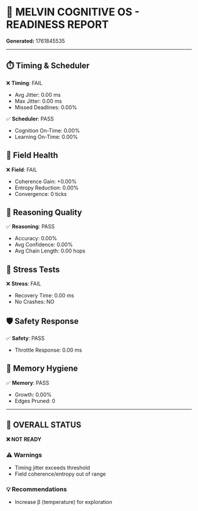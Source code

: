 # 🧠 MELVIN COGNITIVE OS - READINESS REPORT

**Generated:** 1761845535

---

## ⏱️ Timing & Scheduler

❌ **Timing**: FAIL
- Avg Jitter: 0.00 ms
- Max Jitter: 0.00 ms
- Missed Deadlines: 0.00%

✅ **Scheduler**: PASS
- Cognition On-Time: 0.00%
- Learning On-Time: 0.00%

## 🌊 Field Health

❌ **Field**: FAIL
- Coherence Gain: +0.00%
- Entropy Reduction: 0.00%
- Convergence: 0 ticks

## 🧠 Reasoning Quality

✅ **Reasoning**: PASS
- Accuracy: 0.00%
- Avg Confidence: 0.00%
- Avg Chain Length: 0.00 hops

## 💪 Stress Tests

❌ **Stress**: FAIL
- Recovery Time: 0.00 ms
- No Crashes: NO

## 🛡️ Safety Response

✅ **Safety**: PASS
- Throttle Response: 0.00 ms

## 💾 Memory Hygiene

✅ **Memory**: PASS
- Growth: 0.00%
- Edges Pruned: 0

---

## 🎯 OVERALL STATUS

**❌ NOT READY**

### ⚠️ Warnings

- Timing jitter exceeds threshold
- Field coherence/entropy out of range

### 💡 Recommendations

- Increase β (temperature) for exploration

